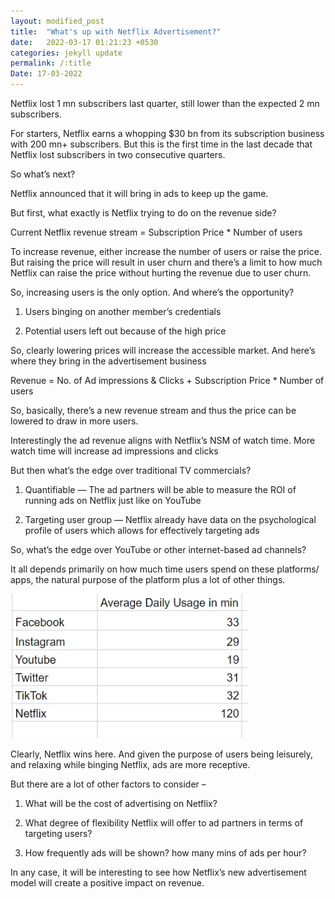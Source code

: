 ```yaml
---
layout: modified_post
title:  "What's up with Netflix Advertisement?"
date:   2022-03-17 01:21:23 +0530
categories: jekyll update
permalink: /:title
Date: 17-03-2022
---
```


Netflix lost 1 mn subscribers last quarter, still lower than the expected 2 mn subscribers.

For starters, Netflix earns a whopping $30 bn from its subscription business with 200 mn+ subscribers. But this is the first time in the last decade that Netflix lost subscribers in two consecutive quarters.

So what’s next?

Netflix announced that it will bring in ads to keep up the game.

But first, what exactly is Netflix trying to do on the revenue side?

Current Netflix revenue stream = Subscription Price * Number of users

To increase revenue, either increase the number of users or raise the price. But raising the price will result in user churn and there’s a limit to how much Netflix can raise the price without hurting the revenue due to user churn.

So, increasing users is the only option. And where’s the opportunity?

1. Users binging on another member’s credentials

2. Potential users left out because of the high price

So, clearly lowering prices will increase the accessible market. And here’s where they bring in the advertisement business

Revenue = No. of Ad impressions & Clicks + Subscription Price * Number of users

So, basically, there’s a new revenue stream and thus the price can be lowered to draw in more users.

Interestingly the ad revenue aligns with Netflix’s NSM of watch time. More watch time will increase ad impressions and clicks

But then what’s the edge over traditional TV commercials?

1. Quantifiable — The ad partners will be able to measure the ROI of running ads on Netflix just like on YouTube

2. Targeting user group — Netflix already have data on the psychological profile of users which allows for effectively targeting ads

So, what’s the edge over YouTube or other internet-based ad channels?

It all depends primarily on how much time users spend on these platforms/ apps, the natural purpose of the platform plus a lot of other things.

<div markdown="1" style="padding: 0px;">
<img src="/assets/whats_up_with_netflix_advertisement.jpg" alt="Girl in a jacket" width= 380px >
</div>

Clearly, Netflix wins here. And given the purpose of users being leisurely, and relaxing while binging Netflix, ads are more receptive.

But there are a lot of other factors to consider –

1. What will be the cost of advertising on Netflix?

2. What degree of flexibility Netflix will offer to ad partners in terms of targeting users?

3. How frequently ads will be shown? how many mins of ads per hour?

In any case, it will be interesting to see how Netflix’s new advertisement model will create a positive impact on revenue.